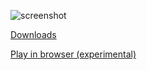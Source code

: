 ![screenshot](https://raw.githubusercontent.com/adrienmalin/TETRIS3000/master/web/screenshot.png "Screenshot")

[Downloads](https://github.com/adrienmalin/TETRIS3000/releases)

[Play in browser (experimental)](https://adrienmalin.github.io/TETRIS3000/web/TETRIS3000.html)

